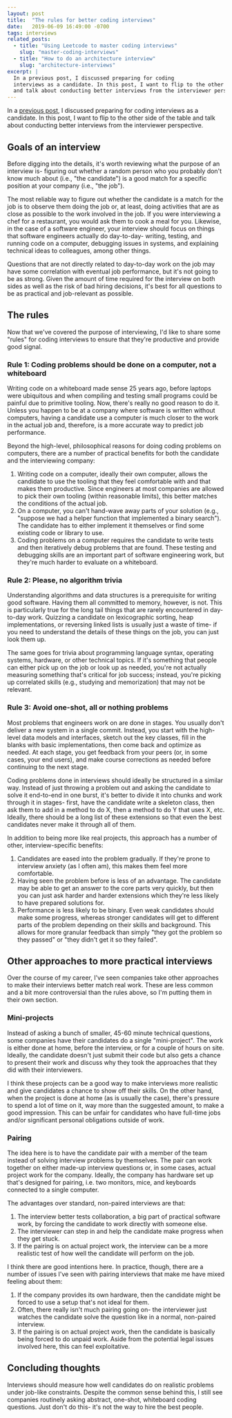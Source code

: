```yaml
---
layout: post
title:  "The rules for better coding interviews"
date:   2019-06-09 16:49:00 -0700
tags: interviews
related_posts:
  - title: "Using Leetcode to master coding interviews"
    slug: "master-coding-interviews"
  - title: "How to do an architecture interview"
    slug: "architecture-interviews"
excerpt: |
  In a previous post, I discussed preparing for coding
  interviews as a candidate. In this post, I want to flip to the other side of the table
  and talk about conducting better interviews from the interviewer perspective.
---
```


In a [previous post](/blog/master-coding-interviews), I discussed preparing for coding
interviews as a candidate. In this post, I want to flip to the other side of the table
and talk about conducting better interviews from the interviewer perspective.

## Goals of an interview

Before digging into the details, it's worth reviewing what the purpose of an interview is-
figuring out whether a random person who you probably don't know much about (i.e., "the candidate")
is a good match for a specific position at your company (i.e., "the job").

The most reliable way to figure out whether the candidate is a match for the job is to
observe them doing the job or, at least, doing activities that are as close as possible to the
work involved in the job. If you were interviewing a chef for a restaurant, you would ask
them to cook a meal for you. Likewise, in the case of a software engineer, your interview should
focus on things that software engineers actually do day-to-day- writing, testing, and running code
on a computer, debugging issues in systems, and explaining technical ideas to colleagues, among
other things.

Questions that are not directly related to day-to-day work on the job may have some correlation
with eventual job performance, but it's not going to be as strong. Given the amount of time required
for the interview on both sides as well as the risk of bad hiring decisions, it's best for all
questions to be as practical and job-relevant as possible.

## The rules

Now that we've covered the purpose of interviewing, I'd like to share some "rules" for coding
interviews to ensure that they're productive and provide good signal.

### Rule 1: Coding problems should be done on a computer, not a whiteboard

Writing code on a whiteboard made sense 25 years ago, before laptops were ubiquitous and
when compiling and testing small programs could be painful due to primitive tooling.
Now, there's really no good reason to do it. Unless you happen to be at a company where software
is written without computers, having a candidate use a computer is much closer to the work in the
actual job and, therefore, is a more accurate way to predict job performance.

Beyond the high-level, philosophical reasons for doing coding problems on computers, there are
a number of practical benefits for both the candidate and the interviewing company:

1. Writing code on a computer, ideally their own computer, allows the candidate to use the tooling
  that they feel comfortable with and that makes them productive. Since engineers at most
  companies are allowed to pick their own tooling (within reasonable limits), this better matches
  the conditions of the actual job.
2. On a computer, you can't hand-wave away parts of your solution (e.g., "suppose we had a helper
  function that implemented a binary search"). The candidate has to either implement it themselves
  or find some existing code or library to use.
3. Coding problems on a computer requires the candidate to write tests and then iteratively
  debug problems that are found. These testing and debugging skills are an important part of
  software engineering work, but they're much harder to evaluate on a whiteboard.

### Rule 2: Please, no algorithm trivia

Understanding algorithms and data structures is a prerequisite for writing good software. Having
them all committed to memory, however, is not. This is particularly true for the long tail things
that are rarely encountered in day-to-day work. Quizzing a candidate on lexicographic sorting, heap
implementations, or reversing linked lists is usually just a waste of time- if you need to
understand the details of these things on the job, you can just look them up.

The same goes for trivia about programming language syntax, operating systems, hardware,
or other technical topics. If it's something that people can either pick up on the job or look up
as needed, you're not actually measuring something that's critical for job success; instead,
you're picking up correlated skills (e.g., studying and memorization) that may not be relevant.

### Rule 3: Avoid one-shot, all or nothing problems

Most problems that engineers work on are done in stages. You usually don't deliver a new system in
a single commit. Instead, you start with the high-level data models and interfaces, sketch out
the key classes, fill in the blanks with basic implementations, then come back and optimize
as needed. At each stage, you get feedback from your peers (or, in some cases, your end users), and
make course corrections as needed before continuing to the next stage.

Coding problems done in interviews should ideally be structured in a similar way. Instead of
just throwing a problem out and asking the candidate to solve it end-to-end in one burst, it's
better to divide it into chunks and work through it in stages- first, have the candidate write
a skeleton class, then ask them to add in a method to do X, then a method to do Y that uses X, etc.
Ideally, there should be a long list of these extensions so that even the best candidates never
make it through all of them.

In addition to being more like real projects, this approach has a number of other,
interview-specific benefits:

1. Candidates are eased into the problem gradually. If they're prone to interview anxiety
  (as I often am), this makes them feel more comfortable.
2. Having seen the problem before is less of an advantage. The candidate may be able to get
  an answer to the core parts very quickly, but then you can just ask harder and harder extensions
  which they're less likely to have prepared solutions for.
3. Performance is less likely to be binary. Even weak candidates should make some progress,
  whereas stronger candidates will get to different parts of the problem depending on their
  skills and background. This allows for more granular feedback than simply "they got the problem
  so they passed" or "they didn't get it so they failed".

## Other approaches to more practical interviews

Over the course of my career, I've seen companies take other approaches to make their
interviews better match real work. These are less common and a bit more controversial than
the rules above, so I'm putting them in their own section.

### Mini-projects

Instead of asking a bunch of smaller, 45-60 minute technical questions, some companies have their
candidates do a single "mini-project". The work is either done at home, before the interview,
or for a couple of hours on site. Ideally, the candidate doesn't just submit their code but also
gets a chance to present their work and discuss why they took the approaches that they did with
their interviewers.

I think these projects can be a good way to make interviews more realistic and give candidates
a chance to show off their skills. On the other hand, when the project is done at home (as is
usually the case), there's pressure to spend a lot of time on it, way more than the suggested
amount, to make a good impression. This can be unfair for candidates who have full-time jobs
and/or significant personal obligations outside of work.

### Pairing

The idea here is to have the candidate pair with a member of the team instead of solving interview
problems by themselves. The pair can work together on either made-up interview questions or,
in some cases, actual project work for the company. Ideally, the company has hardware set up
that's designed for pairing, i.e. two monitors, mice, and keyboards connected to a single computer.

The advantages over standard, non-paired interviews are that:

1. The interview better tests collaboration, a big part of practical software work, by forcing the
  candidate to work directly with someone else.
2. The interviewer can step in and help the candidate make progress when they get stuck.
3. If the pairing is on actual project work, the interview can be a more realistic test of how
  well the candidate will perform on the job.

I think there are good intentions here. In practice, though, there are a number of issues I've
seen with pairing interviews that make me have mixed feeling about them:

1. If the company provides its own hardware, then the candidate might be forced to use a setup
  that's not ideal for them.
2. Often, there really isn't much pairing going on- the interviewer just watches the candidate solve
  the question like in a normal, non-paired interview.
3. If the pairing is on actual project work, then the candidate is basically being forced to do
  unpaid work. Aside from the potential legal issues involved here, this can feel
  exploitative.

## Concluding thoughts

Interviews should measure how well candidates do on realistic problems under job-like constraints.
Despite the common sense behind this, I still see companies routinely asking abstract, one-shot,
whiteboard coding questions. Just don't do this- it's not the way to hire the best people.